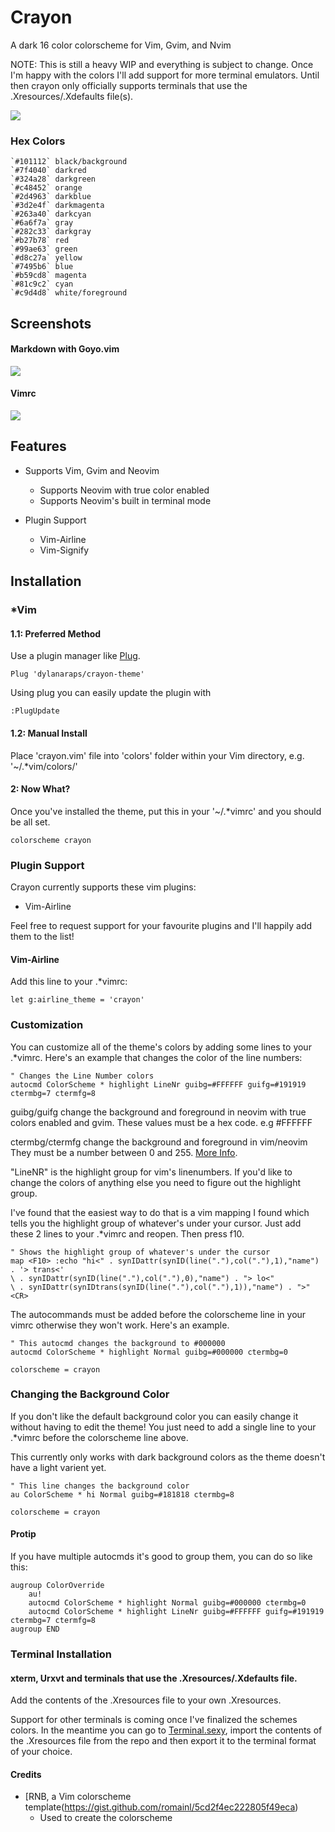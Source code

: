 # Crayon

A dark 16 color colorscheme for Vim, Gvim, and Nvim

NOTE: This is still a heavy WIP and everything is subject to change. Once I'm happy with the colors I'll add support for more terminal emulators. Until then crayon only officially supports terminals that use the .Xresources/.Xdefaults file(s).

![](https://raw.githubusercontent.com/dylanaraps/crayon-theme/master/screenshots/ruby.png)

<!--- Hex Colors {{{ -->

### Hex Colors

	`#101112` black/background
	`#7f4040` darkred
	`#324a28` darkgreen
	`#c48452` orange
	`#2d4963` darkblue
	`#3d2e4f` darkmagenta
	`#263a40` darkcyan
	`#6a6f7a` gray
	`#282c33` darkgray
	`#b27b78` red
	`#99ae63` green
	`#d8c27a` yellow
	`#7495b6` blue
	`#b59cd8` magenta
	`#81c9c2` cyan
	`#c9d4d8` white/foreground



<!--- }}} -->

<!--- Screenshots {{{ -->

## Screenshots

#### Markdown with Goyo.vim
![](https://raw.githubusercontent.com/dylanaraps/crayon-theme/master/screenshots/markdown.png)

#### Vimrc
![](https://raw.githubusercontent.com/dylanaraps/crayon-theme/master/screenshots/vimrc.png)

<!-- }}} -->

<!--- Features {{{ -->

## Features

* Supports Vim, Gvim and Neovim
	* Supports Neovim with true color enabled
	* Supports Neovim's built in terminal mode

* Plugin Support
	* Vim-Airline
	* Vim-Signify

<!-- }}} -->

<!--- Installation {{{ -->

## Installation

### *Vim

#### 1.1: Preferred Method
Use a plugin manager like [Plug](https://github.com/junegunn/vim-plug).

```VimL
Plug 'dylanaraps/crayon-theme'
```

Using plug you can easily update the plugin with

```VimL
:PlugUpdate
```

#### 1.2: Manual Install
Place 'crayon.vim' file into 'colors' folder within your Vim directory, e.g. '~/.*vim/colors/'

#### 2: Now What?
Once you've installed the theme, put this in your '~/.*vimrc' and you should be all set.

```VimL
colorscheme crayon
```

### Plugin Support
Crayon currently supports these vim plugins:

* Vim-Airline

Feel free to request support for your favourite plugins and I'll happily add them to the list!


#### Vim-Airline
Add this line to your .*vimrc:

```VimL
let g:airline_theme = 'crayon'
```

<!--- }}} -->

<!--- Customization {{{ -->

### Customization
You can customize all of the theme's colors by adding some lines to your .*vimrc. Here's an example that changes the color of the line numbers:

```VimL
" Changes the Line Number colors
autocmd ColorScheme * highlight LineNr guibg=#FFFFFF guifg=#191919 ctermbg=7 ctermfg=8
```

guibg/guifg change the background and foreground in neovim with true colors enabled and gvim. These values must be a hex code. e.g #FFFFFF

ctermbg/ctermfg change the background and foreground in vim/neovim They must be a number between 0 and 255. [More Info](http://vim.wikia.com/wiki/Xterm256_color_names_for_console_Vim).

"LineNR" is the highlight group for vim's linenumbers. If you'd like to change the colors of anything else you need to figure out the highlight group.

I've found that the easiest way to do that is a vim mapping I found which tells you the highlight group of whatever's under your cursor. Just add these 2 lines to your .*vimrc and reopen. Then  press f10.

```VimL
" Shows the highlight group of whatever's under the cursor
map <F10> :echo "hi<" . synIDattr(synID(line("."),col("."),1),"name") . '> trans<'
\ . synIDattr(synID(line("."),col("."),0),"name") . "> lo<"
\ . synIDattr(synIDtrans(synID(line("."),col("."),1)),"name") . ">"<CR>
```

The autocommands must be added before the colorscheme line in your vimrc otherwise they won't work. Here's an example.

```VimL
" This autocmd changes the background to #000000
autocmd ColorScheme * highlight Normal guibg=#000000 ctermbg=0

colorscheme = crayon
```

### Changing the Background Color
If you don't like the default background color you can easily change it without having to edit the theme! You just need to add a single line to your .*vimrc before the colorscheme line above.

This currently only works with dark background colors as the theme doesn't have a light varient yet.

```VimL
" This line changes the background color
au ColorScheme * hi Normal guibg=#181818 ctermbg=8

colorscheme = crayon
```

#### Protip
If you have multiple autocmds it's good to group them, you can do so like this:

```VimL
augroup ColorOverride
	au!
	autocmd ColorScheme * highlight Normal guibg=#000000 ctermbg=0
	autocmd ColorScheme * highlight LineNr guibg=#FFFFFF guifg=#191919 ctermbg=7 ctermfg=8
augroup END
```

<!--- }}} -->

<!--- Terminal Installation {{{ -->

### Terminal Installation

#### xterm, Urxvt and terminals that use the .Xresources/.Xdefaults file.
Add the contents of the .Xresources file to your own .Xresources.

Support for other terminals is coming once I've finalized the schemes colors. In the meantime you can go to [Terminal.sexy](http://terminal.sexy/), import the contents of the .Xresources file from the repo and then export it to the terminal format of your choice.

<!--- }}} -->

#### Credits

* [RNB, a Vim colorscheme template(https://gist.github.com/romainl/5cd2f4ec222805f49eca)
	* Used to create the colorscheme

